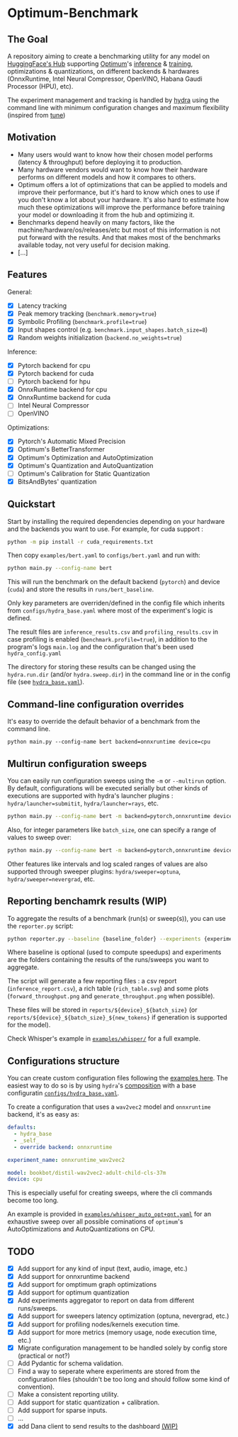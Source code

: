 # Optimum-Benchmark

## The Goal

A repository aiming to create a benchmarking utility for any model on [HuggingFace's Hub](https://huggingface.co/models) supporting [Optimum](https://github.com/huggingface/optimum)'s [inference](https://github.com/huggingface/optimum#accelerated-inference) & [training](https://github.com/huggingface/optimum#accelerated-training), optimizations & quantizations, on different backends & hardwares (OnnxRuntime, Intel Neural Compressor, OpenVINO, Habana Gaudi Processor (HPU), etc).

The experiment management and tracking is handled by [hydra](https://hydra.cc/) using the command line with minimum configuration changes and maximum flexibility (inspired from [tune](https://github.com/huggingface/tune))

## Motivation

- Many users would want to know how their chosen model performs (latency & throughput) before deploying it to production.
- Many hardware vendors would want to know how their hardware performs on different models and how it compares to others.
- Optimum offers a lot of optimizations that can be applied to models and improve their performance, but it's hard to know which ones to use if you don't know a lot about your hardware. It's also hard to estimate how much these optimizations will improve the performance before training your model or downloading it from the hub and optimizing it.
- Benchmarks depend heavily on many factors, like the machine/hardware/os/releases/etc but most of this information is not put forward with the results. And that makes most of the benchmarks available today, not very useful for decision making.
- [...]

## Features

General:

- [x] Latency tracking
- [x] Peak memory tracking (`benchmark.memory=true`)
- [x] Symbolic Profiling (`benchmark.profile=true`)
- [x] Input shapes control (e.g. `benchmark.input_shapes.batch_size=8`)
- [x] Random weights initialization (`backend.no_weights=true`)

Inference:

- [x] Pytorch backend for cpu
- [x] Pytorch backend for cuda
- [ ] Pytorch backend for hpu
- [x] OnnxRuntime backend for cpu
- [x] OnnxRuntime backend for cuda
- [ ] Intel Neural Compressor
- [ ] OpenVINO

Optimizations:

- [x] Pytorch's Automatic Mixed Precision
- [x] Optimum's BetterTransformer
- [x] Optimum's Optimization and AutoOptimization
- [x] Optimum's Quantization and AutoQuantization
- [ ] Optimum's Calibration for Static Quantization
- [x] BitsAndBytes' quantization

## Quickstart

Start by installing the required dependencies depending on your hardware and the backends you want to use. For example, for cuda support :

```bash
python -m pip install -r cuda_requirements.txt
```

Then copy `examples/bert.yaml` to `configs/bert.yaml` and run with:

```bash
python main.py --config-name bert
```

This will run the benchmark on the default backend (`pytorch`) and device (`cuda`) and store the results in `runs/bert_baseline`.

Only key parameters are overriden/defined in the config file which inherits from `configs/hydra_base.yaml` where most of the experiment's logic is defined.

The result files are `inference_results.csv` and `profiling_results.csv` in case profiling is enabled (`benchmark.profile=true`), in addition to the program's logs `main.log` and the configuration that's been used `hydra_config.yaml`

The directory for storing these results can be changed using the `hydra.run.dir` (and/or `hydra.sweep.dir`) in the command line or in the config file (see [`hydra_base.yaml`](configs/hydra_base.yaml)).

## Command-line configuration overrides

It's easy to override the default behavior of a benchmark from the command line.

```
python main.py --config-name bert backend=onnxruntime device=cpu
```

## Multirun configuration sweeps

You can easily run configuration sweeps using the `-m` or `--multirun` option. By default, configurations will be executed serially but other kinds of executions are supported with hydra's launcher plugins : `hydra/launcher=submitit`, `hydra/launcher=rays`, etc.

```bash
python main.py --config-name bert -m backend=pytorch,onnxruntime device=cpu,cuda
```

Also, for integer parameters like `batch_size`, one can specify a range of values to sweep over:

```bash
python main.py --config-name bert -m backend=pytorch,onnxruntime device=cpu,cuda benchmark.batch_size='range(1,10,step=2)'
```

Other features like intervals and log scaled ranges of values are also supported through sweeper plugins: `hydra/sweeper=optuna`, `hydra/sweeper=nevergrad`, etc.

## Reporting benchamrk results (WIP)

To aggregate the results of a benchmark (run(s) or sweep(s)), you can use the `reporter.py` script:

```bash
python reporter.py --baseline {baseline_folder} --experiments {experiments_folder_1} {experiments_folder_2} ...
```

Where baseline is optional (used to compute speedups) and experiments are the folders containing the results of the runs/sweeps you want to aggregate.

The script will generate a few reporting files : a csv report (`inference_report.csv`), a rich table (`rich_table.svg`) and some plots (`forward_throughput.png` and `generate_throughput.png` when possible).

These files will be stored in `reports/${device}_${batch_size}` (or `reports/${device}_${batch_size}_${new_tokens}` if generation is supported for the model).

Check Whisper's example in [`examples/whisper/`](examples/whisper/) for a full example.

## Configurations structure

You can create custom configuration files following the [examples here](examples).
The easiest way to do so is by using `hydra`'s [composition](https://hydra.cc/docs/0.11/tutorial/composition/) with a base configuratin [`configs/hydra_base.yaml`](configs/hydra_base.yaml).

To create a configuration that uses a `wav2vec2` model and `onnxruntime` backend, it's as easy as:

```yaml
defaults:
  - hydra_base
  - _self_
  - override backend: onnxruntime

experiment_name: onnxruntime_wav2vec2

model: bookbot/distil-wav2vec2-adult-child-cls-37m
device: cpu
```

This is especially useful for creating sweeps, where the cli commands become too long.

An example is provided in [`examples/whisper_auto_opt+qnt.yaml`](examples/whisper_auto_opt+qnt.yaml) for an exhaustive sweep over all possible cominations of `optimum`'s AutoOptimizations and AutoQuantizations on CPU.

## TODO

- [x] Add support for any kind of input (text, audio, image, etc.)
- [x] Add support for onnxruntime backend
- [x] Add support for omptimum graph optimizations
- [x] Add support for optimum quantization
- [x] Add experiments aggregator to report on data from different runs/sweeps.
- [x] Add support for sweepers latency optimization (optuna, nevergrad, etc.)
- [x] Add support for profiling nodes/kernels execution time.
- [x] Add support for more metrics (memory usage, node execution time, etc.)
- [x] Migrate configuration management to be handled solely by config store (practical or not?)
- [ ] Add Pydantic for schema validation.
- [ ] Find a way to seperate where experiments are stored from the configuration files (shouldn't be too long and should follow some kind of convention).
- [ ] Make a consistent reporting utility.
- [ ] Add support for static quantization + calibration.
- [ ] Add support for sparse inputs.
- [ ] ...
- [x] add Dana client to send results to the dashboard [(WIP)](https://github.com/IlyasMoutawwakil/optimum-dana)
